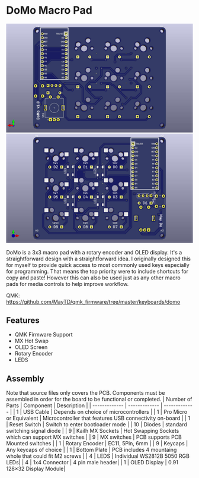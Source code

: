 # DoMo Macro Pad
![PCB render](PCB/DoMo-pcb-render-front.jpg)
![PCB render](PCB/DoMo-pcb-render-back.jpg)

DoMo is a 3x3 macro pad with a rotary encoder and OLED display. It's a straightforward design with a straightforward idea. I originally designed this for myself to provide quick access to most commonly used keys especially for programming. That means the top priority were to include shortcuts for copy and paste! However this can also be used just as any other macro pads for media controls to help improve workflow.

QMK: https://github.com/MayTD/qmk_firmware/tree/master/keyboards/domo

## Features

- QMK Firmware Support
- MX Hot Swap
- OLED Screen
- Rotary Encoder
- LEDS

## Assembly 
Note that source files only covers the PCB. Components must be assembled in order for the board to be functional or completed.
| Number of Parts | Component | Description |
| ------------- | ------------- | ------------- |
| 1 | USB Cable  | Depends on choice of microcontrollers |
| 1 | Pro Micro or Equivalent | Microcontroller that features USB connectivity on-board |
| 1 | Reset Switch | Switch to enter bootloader mode |
| 10 | Diodes | standard switching signal diode | 
| 9 | Kailh MX Sockets | Hot Swapping Sockets which can support MX switches |
| 9 | MX switches | PCB supports PCB Mounted switches | 
| 1 | Rotary Encoder | EC11, 5Pin, 6mm |
| 9 | Keycaps | Any keycaps of choice |
| 1 | Bottom Plate | PCB includes 4 mountaing whole that could fit M2 screws | 
| 4 | LEDS | Individual WS2812B 5050 RGB LEDs|
| 4 | 1x4 Connector | 4 pin male header|
| 1 | OLED Display | 0.91 128×32 Display Module|
